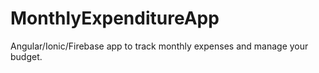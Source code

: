 # MonthlyExpenditureApp
Angular/Ionic/Firebase app to track monthly expenses and manage your budget.
